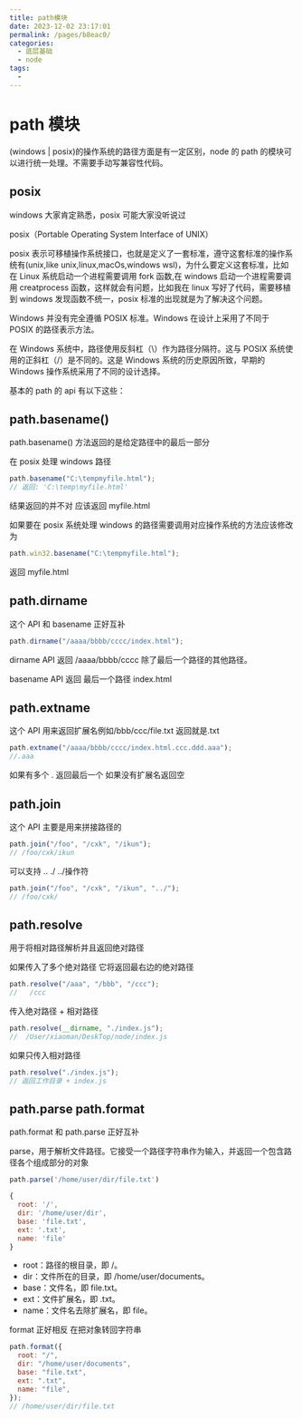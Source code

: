 ```yaml
---
title: path模块
date: 2023-12-02 23:17:01
permalink: /pages/b8eac0/
categories:
  - 底层基础
  - node
tags:
  -
---
```


# path 模块

(windows | posix)的操作系统的路径方面是有一定区别，node 的 path 的模块可以进行统一处理。不需要手动写兼容性代码。

## posix

windows 大家肯定熟悉，posix 可能大家没听说过

posix（Portable Operating System Interface of UNIX）

posix 表示可移植操作系统接口，也就是定义了一套标准，遵守这套标准的操作系统有(unix,like unix,linux,macOs,windows wsl)，为什么要定义这套标准，比如在 Linux 系统启动一个进程需要调用 fork 函数,在 windows 启动一个进程需要调用 creatprocess 函数，这样就会有问题，比如我在 linux 写好了代码，需要移植到 windows 发现函数不统一，posix 标准的出现就是为了解决这个问题。

Windows 并没有完全遵循 POSIX 标准。Windows 在设计上采用了不同于 POSIX 的路径表示方法。

在 Windows 系统中，路径使用反斜杠（\）作为路径分隔符。这与 POSIX 系统使用的正斜杠（/）是不同的。这是 Windows 系统的历史原因所致，早期的 Windows 操作系统采用了不同的设计选择。

基本的 path 的 api 有以下这些：

## path.basename()

path.basename() 方法返回的是给定路径中的最后一部分

在 posix 处理 windows 路径

```js
path.basename("C:\tempmyfile.html");
// 返回: 'C:\temp\myfile.html'
```

结果返回的并不对 应该返回 myfile.html

如果要在 posix 系统处理 windows 的路径需要调用对应操作系统的方法应该修改为

```js
path.win32.basename("C:\tempmyfile.html");
```

返回 myfile.html

## path.dirname

这个 API 和 basename 正好互补

```js
path.dirname("/aaaa/bbbb/cccc/index.html");
```

dirname API 返回 /aaaa/bbbb/cccc 除了最后一个路径的其他路径。

basename API 返回 最后一个路径 index.html

## path.extname

这个 API 用来返回扩展名例如/bbb/ccc/file.txt 返回就是.txt

```js
path.extname("/aaaa/bbbb/cccc/index.html.ccc.ddd.aaa");
//.aaa
```

如果有多个 . 返回最后一个 如果没有扩展名返回空

## path.join

这个 API 主要是用来拼接路径的

```js
path.join("/foo", "/cxk", "/ikun");
// /foo/cxk/ikun
```

可以支持 .. ./ ../操作符

```js
path.join("/foo", "/cxk", "/ikun", "../");
// /foo/cxk/
```

## path.resolve

用于将相对路径解析并且返回绝对路径

如果传入了多个绝对路径 它将返回最右边的绝对路径

```js
path.resolve("/aaa", "/bbb", "/ccc");
//   /ccc
```

传入绝对路径 + 相对路径

```js
path.resolve(__dirname, "./index.js");
//  /User/xiaoman/DeskTop/node/index.js
```

如果只传入相对路径

```js
path.resolve("./index.js");
// 返回工作目录 + index.js
```

## path.parse path.format

path.format 和 path.parse 正好互补

parse，用于解析文件路径。它接受一个路径字符串作为输入，并返回一个包含路径各个组成部分的对象

```js
path.parse('/home/user/dir/file.txt')

{
  root: '/',
  dir: '/home/user/dir',
  base: 'file.txt',
  ext: '.txt',
  name: 'file'
}
```

- root：路径的根目录，即 /。
- dir：文件所在的目录，即 /home/user/documents。
- base：文件名，即 file.txt。
- ext：文件扩展名，即 .txt。
- name：文件名去除扩展名，即 file。

format 正好相反 在把对象转回字符串

```js
path.format({
  root: "/",
  dir: "/home/user/documents",
  base: "file.txt",
  ext: ".txt",
  name: "file",
});
// /home/user/dir/file.txt
```
